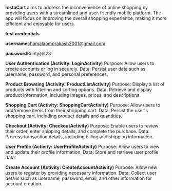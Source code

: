 **InstaCart** aims to address the inconvenience of online shopping by providing users with a streamlined and user-friendly mobile platform. The app will focus on improving the overall shopping experience, making it more efficient and enjoyable for users.

**test credentials**

**username**chamalaomprakash2001@gmail.com

**password**Bunty@123

**User Authentication (Activity: LoginActivity)**
Purpose: Allow users to create accounts or log in securely.
Data: Persist user data such as username, password, and personal preferences.

**Product Browsing (Activity: ProductListActivity)**
Purpose: Display a list of products with filtering and sorting options.
Data: Retrieve and display product information, including images, prices, and descriptions.

**Shopping Cart (Activity: ShoppingCartActivity)**
Purpose: Allow users to add/remove items from their shopping cart.
Data: Persist the user's shopping cart, including product details and quantities.

**Checkout (Activity: CheckoutActivity)**
Purpose: Enable users to review their order, enter shipping details, and complete the purchase.
Data: Process transaction details, including billing and shipping information.

**User Profile (Activity: UserProfileActivity)**
Purpose: Allow users to view and update their profile information.
Data: Store and retrieve user profile data.

**Create Account (Activity: CreateAccountActivity)**
Purpose: Allow new users to register by providing necessary information.
Data: Collect user details such as username, password, email, and other information for account creation.

